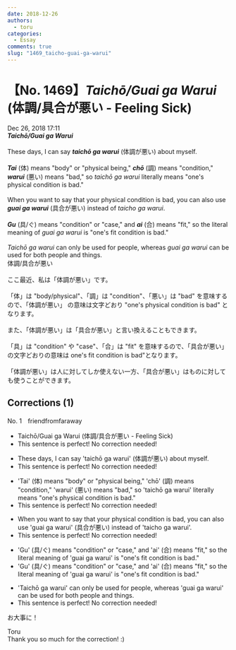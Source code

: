 ```yaml
---
date: 2018-12-26
authors:
  - toru
categories:
  - Essay
comments: true
slug: "1469_taicho-guai-ga-warui"
---
```


# 【No. 1469】<strong><em>Taichō/Guai ga Warui</em></strong> (体調/具合が悪い - Feeling Sick)
<div class="date">Dec 26, 2018 17:11</div>
<div id="post"><div id="body_show_ori">
<strong><em>Taichō/Guai ga Warui</em></strong><br/><br/>These days, I can say <strong><em>taichō ga warui</em></strong> (体調が悪い) about myself.<br/><br/><strong><em>Tai</em></strong> (体) means "body" or "physical being," <strong><em>chō</em></strong> (調) means "condition," <strong><em>warui</em></strong> (悪い) means "bad," so <em>taichō ga warui</em> literally means "one's physical condition is bad."<br/><br/>When you want to say that your physical condition is bad, you can also use <strong><em>guai ga warui</em></strong> (具合が悪い) instead of <em>taicho ga warui</em>.<br/><br/><strong><em>Gu</em></strong> (具/ぐ) means "condition" or "case," and <strong><em>ai</em></strong> (合) means "fit," so the literal meaning of <em>guai ga warui</em> is "one's fit condition is bad."<br/><br/><em>Taichō ga warui</em> can only be used for people, whereas <em>guai ga warui</em> can be used for both people and things.
</div></div>

<!-- more -->

<div id="post_ja"><div id="body_show_mo">
体調/具合が悪い<br/><br/>ここ最近、私は「体調が悪い」です。<br/><br/>「体」は "body/physical"、「調」は "condition"、「悪い」は "bad" を意味するので、「体調が悪い」 の意味は文字どおり "one's physical condition is bad" となります。<br/><br/>また、「体調が悪い」は「具合が悪い」と言い換えることもできます。<br/><br/>「具」は "condition" や "case"、「合」は "fit" を意味するので、「具合が悪い」の文字どおりの意味は one's fit condition is bad"となります。<br/><br/>「体調が悪い」は人に対してしか使えない一方、「具合が悪い」はものに対しても使うことができます。
</div></div>

## Corrections (1)
<div id="block"><div class="first_name"> No. 1　<span class="just_name">friendfromfaraway</span></div><div id="block2">
<ul class="correction_field">
<li class="incorrect">Taichō/Guai ga Warui (体調/具合が悪い - Feeling Sick)</li>
<li class="corrected perfect">This sentence is perfect! No correction needed!</li>
</ul>
<ul class="correction_field">
<li class="incorrect">These days, I can say 'taichō ga warui' (体調が悪い) about myself.</li>
<li class="corrected perfect">This sentence is perfect! No correction needed!</li>
</ul>
<ul class="correction_field">
<li class="incorrect">'Tai' (体) means "body" or "physical being," 'chō' (調) means "condition," 'warui' (悪い) means "bad," so 'taichō ga warui' literally means "one's physical condition is bad."</li>
<li class="corrected perfect">This sentence is perfect! No correction needed!</li>
</ul>
<ul class="correction_field">
<li class="incorrect">When you want to say that your physical condition is bad, you can also use 'guai ga warui' (具合が悪い) instead of 'taicho ga warui'.</li>
<li class="corrected perfect">This sentence is perfect! No correction needed!</li>
</ul>
<ul class="correction_field">
<li class="incorrect">'Gu' (具/ぐ) means "condition" or "case," and 'ai' (合) means "fit," so the literal meaning of 'guai ga warui' is "one's fit condition is bad."</li>
<li class="corrected correct">
'Gu' (具/ぐ) means "condition" or "case," and 'ai' (合) means "fit," so the literal meaning of 'guai ga warui' is "one's <span class="f_gray">fit</span> condition is bad."
</li>
</ul>
<ul class="correction_field">
<li class="incorrect">'Taichō ga warui' can only be used for people, whereas 'guai ga warui' can be used for both people and things.</li>
<li class="corrected perfect">This sentence is perfect! No correction needed!</li>
</ul>
<p class="comment_small">
 お大事に！
</p>

</div><div class="name"><span class="just_name">Toru</span><br>
Thank you so much for the correction! :)
</div>
</div>
